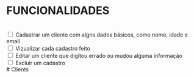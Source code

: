 <h1>FUNCIONALIDADES</h1>
<br>
<input type="checkbox">
<label>Cadastrar um cliente com algns dados básicos, como nome, idade e email</label><br>
<input type="checkbox">
<label>Vizualizar cada cadastro feito</label><br>
<input type="checkbox">
<label>Editar um cliente que digitou errado ou mudou alguma informação</label><br>
<input type="checkbox">
<label>Excluir um cadastro</label><br># Clients
